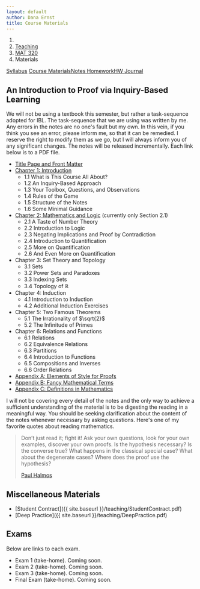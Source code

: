 ```yaml
---
layout: default
author: Dana Ernst
title: Course Materials
---
```


<ol class="breadcrumb">
  <li><a href="/"><i class="fa fa-home"></i></a></li>
  <li><a href="/teaching/">Teaching</a></li>
  <li><a href="/teaching/mat320s17">MAT 320</a></li>
  <li class="active">Materials</li>
</ol>

<div class="row">
<div class="col-xs-12">
<div class="btn-group btn-group-justified">
<a class="btn btn-default btn-success" href="{{site.baseurl}}/teaching/mat320s17/syllabus/">Syllabus</a>
<a class="btn btn-default btn-primary" href="{{site.baseurl}}/teaching/mat320s17/materials/">
<span class="hidden-xs">Course Materials</span><span class="visible-xs">Notes</span>
</a>
<a class="btn btn-default btn-warning" href="{{site.baseurl}}/teaching/mat320s17/homework/">
<span class="hidden-xs">Homework</span><span class="visible-xs">HW</span>
</a>
<a class="btn btn-default btn-info" href="{{site.baseurl}}/teaching/mat320s17/journal/">Journal</a>
</div>
</div>
</div>

## An Introduction to Proof via Inquiry-Based Learning ##

We will not be using a textbook this semester, but rather a task-sequence adopted for IBL.  The task-sequence that we are using was written by me.  Any errors in the notes are no one's fault but my own.  In this vein, if you think you see an error, please inform me, so that it can be remedied.  I reserve the right to modify them as we go, but I will always inform you of any significant changes.  The notes will be released incrementally.  Each link below is to a PDF file.

<!--
- [An Introduction to Proof via Inquiry-Based Learning]({{site.baseurl}}/teaching/mat320s17/IntroToProof.pdf) (complete set of notes)
- -->

- [Title Page and Front Matter]({{site.baseurl}}/teaching/mat320s17/TitlePage.pdf)
- [Chapter 1: Introduction]({{site.baseurl}}/teaching/mat320s17/Introduction.pdf)
    - 1.1 What is This Course All About?
    - 1.2 An Inquiry-Based Approach
    - 1.3 Your Toolbox, Questions, and Observations
    - 1.4 Rules of the Game
    - 1.5 Structure of the Notes
    - 1.6 Some Minimal Guidance
- [Chapter 2: Mathematics and Logic]({{site.baseurl}}/teaching/mat320s17/MathAndLogic.pdf) (currently only Section 2.1)
    - 2.1 A Taste of Number Theory
    - 2.2 Introduction to Logic
    - 2.3 Negating Implications and Proof by Contradiction
    - 2.4 Introduction to Quantification
    - 2.5 More on Quantification
    - 2.6 And Even More on Quantification
- Chapter 3: Set Theory and Topology
    - 3.1 Sets
    - 3.2 Power Sets and Paradoxes
    - 3.3 Indexing Sets
    - 3.4 Topology of $\mathbb{R}$
- Chapter 4: Induction
    - 4.1 Introduction to Induction
    - 4.2 Additional Induction Exercises
- Chapter 5: Two Famous Theorems
    - 5.1 The Irrationality of $\sqrt{2}$
    - 5.2 The Infinitude of Primes
- Chapter 6: Relations and Functions
    - 6.1 Relations
    - 6.2 Equivalence Relations
    - 6.3 Partitions
    - 6.4 Introduction to Functions
    - 6.5 Compositions and Inverses
    - 6.6 Order Relations
- [Appendix A: Elements of Style for Proofs]({{site.baseurl}}/teaching/mat320s17/ElementsOfStyle.pdf)
- [Appendix B: Fancy Mathematical Terms]({{site.baseurl}}/teaching/mat320s17/FancyMathematicalTerms.pdf)
- [Appendix C: Definitions in Mathematics]({{site.baseurl}}/teaching/mat320s17/Definitions.pdf)

I will not be covering every detail of the notes and the only way to achieve a sufficient understanding of the material is to be digesting the reading in a meaningful way.  You should be seeking clarification about the content of the notes whenever necessary by asking questions.  Here's one of my favorite quotes about reading mathematics.

<blockquote>
  <p>Don’t just read it; fight it! Ask your own questions, look for your own examples, discover your own proofs. Is the hypothesis necessary? Is the converse true? What happens in the classical special case? What about the degenerate cases? Where does the proof use the hypothesis?</p>
  <footer><a href="http://en.wikipedia.org/wiki/Paul_Halmos">Paul Halmos</a></footer>
</blockquote>

## Miscellaneous Materials ##
- [Student Contract]({{ site.baseurl }}/teaching/StudentContract.pdf)
- [Deep Practice]({{ site.baseurl }}/teaching/DeepPractice.pdf)

## Exams ##
Below are links to each exam.

- Exam 1 (take-home). Coming soon.
- Exam 2 (take-home). Coming soon.
- Exam 3 (take-home). Coming soon.
- Final Exam (take-home). Coming soon.
